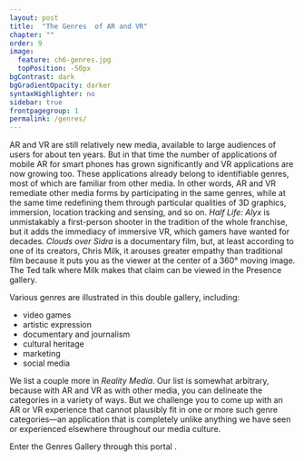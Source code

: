 ```yaml
---
layout: post
title:  "The Genres  of AR and VR"
chapter: ""
order: 9
image:
  feature: ch6-genres.jpg
  topPosition: -50px
bgContrast: dark
bgGradientOpacity: darker
syntaxHighlighter: no
sidebar: true
frontpagegroup: 1
permalink: /genres/
---
```

AR and VR are still relatively new media, available to large audiences of users for about ten years. But in that time the number of applications of mobile AR for smart phones has grown significantly and VR applications are now growing too. These applications already belong to identifiable genres, most of which are familiar from other media. In other words, AR and VR remediate other media forms by participating in the same genres, while at the same time redefining them through particular qualities of 3D graphics, immersion, location tracking and sensing, and so on. *Half Life: Alyx* is unmistakably a first-person shooter in the tradition of the whole franchise, but it adds the immediacy of immersive VR, which gamers have wanted for decades. *Clouds over Sidra* is a documentary film, but, at least according to one of its creators, Chris Milk, it arouses greater empathy than traditional film because it puts you as the viewer at the center of a 360° moving image. The Ted talk where Milk makes that claim can be viewed in the Presence gallery. 

Various genres are illustrated in this double gallery, including:

* video games
* artistic expression
* documentary and journalism
* cultural heritage
* marketing
* social media

We list a couple more in *Reality Media*. Our list is somewhat arbitrary, because with AR and VR as with other media, you can delineate the categories in a variety of ways. But we challenge you to come up with an AR or VR experience that cannot plausibly fit in one or more such genre categories&mdash;an application that is completely unlike anything we have seen or experienced elsewhere throughout our media culture. 

Enter the Genres Gallery through this portal <a class="xrlink" room="0" waypoint="genres"></a>.